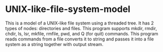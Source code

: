 # UNIX-like-file-system-model
This is a model of a UNIX-like file system using a threaded tree.
It has 2 types of nodes: directories and files.
This program supports mkdir, rmdir, chdir, ls, lsr, mkfile, rmfile, pwd, and Q (for quit) commands.
This program reads commands from a file converts it to string and passes it into a file system as a string
together with output stream.
